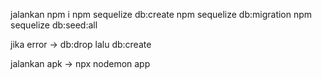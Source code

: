jalankan 
npm i
npm sequelize db:create
npm sequelize db:migration
npm sequelize db:seed:all

jika error -> db:drop lalu db:create

jalankan apk -> npx nodemon app
